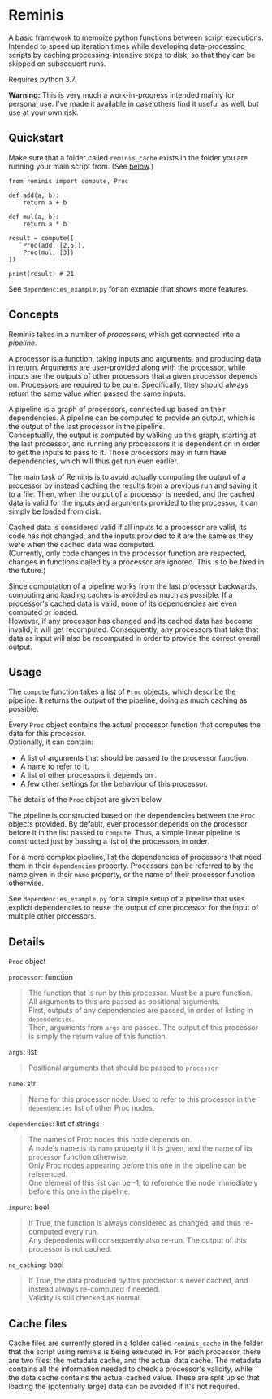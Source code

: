 # Reminis
A basic framework to memoize python functions between script executions.
Intended to speed up iteration times while developing data-processing scripts by caching processing-intensive steps to disk, so that they can be skipped on subsequent runs.

Requires python 3.7.

**Warning:** This is very much a work-in-progress intended mainly for personal use. I've made it available in case others find it useful as well, but use at your own risk.

## Quickstart
Make sure that a folder called `reminis_cache` exists in the folder you are running your main script from. (See [below](#cache-files).)
```
from reminis import compute, Proc

def add(a, b):
    return a + b

def mul(a, b):
    return a * b

result = compute([
    Proc(add, [2,5]),
    Proc(mul, [3])
])

print(result) # 21
``` 

See `dependencies_example.py` for an exmaple that shows more features.

## Concepts
Reminis takes in a number of _processors_, which get connected into a _pipeline_.

A processor is a function, taking inputs and arguments, and producing data in return. Arguments are user-provided along with the processor, while inputs are the outputs of other processors that a given processor depends on.
Processors are required to be pure. Specifically, they should always return the same value when passed the same inputs.

A pipeline is a graph of processors, connected up based on their dependencies. A pipeline can be computed to provide an output, which is the output of the last processor in the pipeline.  
Conceptually, the output is computed by walking up this graph, starting at the last processor, and running any processsors it is dependent on in order to get the inputs to pass to it. Those processors may in turn have dependencies, which will thus get run even earlier.

The main task of Reminis is to avoid actually computing the output of a processor by instead caching the results from a previous run and saving it to a file. Then, when the output of a processor is needed, and the cached data is valid for the inputs and arguments provided to the processor, it can simply be loaded from disk.

Cached data is considered valid if all inputs to a processor are valid, its code has not changed, and the inputs provided to it are the same as they were when the cached data was computed.  
(Currently, only code changes in the processor function are respected, changes in functions called by a processor are ignored. This is to be fixed in the future.)

Since computation of a pipeline works from the last processor backwards, computing and loading caches is avoided as much as possible. If a processor's cached data is valid, none of its dependencies are even computed or loaded.  
However, if any processor has changed and its cached data has become invalid, it will get recomputed. Consequently, any processors that take that data as input will also be recomputed in order to provide the correct overall output.

## Usage
The `compute` function takes a list of `Proc` objects, which describe the pipeline. It returns the output of the pipeline, doing as much caching as possible.

Every `Proc` object contains the actual processor function that computes the data for this processor.  
Optionally, it can contain:
- A list of arguments that should be passed to the processor function.
- A name to refer to it.
- A list of other processors it depends on .
- A few other settings for the behaviour of this processor.

The details of the `Proc` object are given below.

The pipeline is constructed based on the dependencies between the `Proc` objects provided. By default, ever processor depends on the processor before it in the list passed to `compute`. Thus, a simple linear pipeline is constructed just by passing a list of the processors in order.

For a more complex pipeline, list the dependencies of processors that need them in their `dependencies` property. Processors can be referred to by the name given in their `name` property, or the name of their processor function otherwise.

See `dependencies_example.py` for a simple setup of a pipeline that uses explicit dependencies to reuse the output of one processor for the input of multiple other processors.

## Details
`Proc` object

`processor`: function  
> The function that is run by this processor. 
  Must be a pure function.  
  All arguments to this are passed as positional arguments.  
  First, outputs of any dependencies are passed, in order of listing in `dependencies`.  
  Then, arguments from `args` are passed. 
  The output of this processor is simply the return value of this function.

`args`: list
> Positional arguments that should be passed to `processor`

`name`: str
> Name for this processor node. Used to refer to this processor in the `dependencies` list of other Proc nodes.

`dependencies`: list of strings
> The names of Proc nodes this node depends on.  
  A node's name is its `name` property if it is given, and the name of its `processor` function otherwise.  
  Only Proc nodes appearing before this one in the pipeline can be referenced.  
  One element of this list can be -1, to reference the node immediately before this one in the pipeline.

`impure`: bool
> If True, the function is always considered as changed, and thus re-computed every run.  
  Any dependents will consequently also re-run.
  The output of this processor is not cached.

`no_caching`: bool
> If True, the data produced by this processor is never cached, and instead always re-computed if needed.  
  Validity is still checked as normal.

## Cache files
Cache files are currently stored in a folder called `reminis_cache` in the folder that the script using reminis is being executed in.
For each processor, there are two files: the metadata cache, and the actual data cache. The metadata contains all the information needed to check a processor's validity, while the data cache contains the actual cached value. These are split up so that loading the (potentially large) data can be avoided if it's not required. 